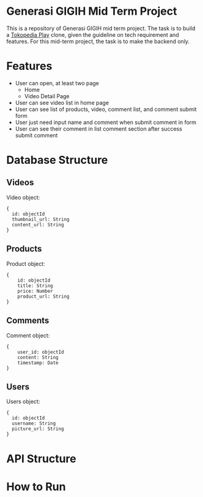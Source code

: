 # Generasi GIGIH Mid Term Project

This is a repository of Generasi GIGIH mid term project. The task is to build a [Tokopedia Play](https://www.tokopedia.com/play/channels) clone, given the guideline on tech requirement and features. For this mid-term project, the task is to make the backend only.

# Features

- User can open, at least two page
  - Home
  - Video Detail Page
- User can see video list in home page
- User can see list of products, video, comment list, and comment submit form
- User just need input name and comment when submit comment in form
- User can see their comment in list comment section after success submit
  comment

# Database Structure

## Videos

Video object:

```
{
  id: objectId
  thumbnail_url: String
  content_url: String
}
```

## Products

Product object:

```
{
    id: objectId
    title: String
    price: Number
    product_url: String
}
```

## Comments

Comment object:

```
{
    user_id: objectId
    content: String
    timestamp: Date
}
```

## Users

Users object:

```
{
  id: objectId
  username: String
  picture_url: String
}
```

# API Structure

# How to Run
